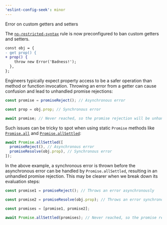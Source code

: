 ```yaml
---
'eslint-config-seek': minor
---
```


Error on custom getters and setters

The [`no-restricted-syntax`](https://eslint.org/docs/latest/rules/no-restricted-syntax) rule is now preconfigured to ban custom getters and setters.

```diff
const obj = {
- get prop() {
+ prop() {
    throw new Error('Badness!');
  },
};
```

Engineers typically expect property access to be a safer operation than method or function invocation. Throwing an error from a getter can cause confusion and lead to unhandled promise rejections:

```typescript
const promise = promiseReject(); // Asynchronous error

const prop = obj.prop; // Synchronous error

await promise; // Never reached, so the promise rejection will be unhandled
```

Such issues can be tricky to spot when using static `Promise` methods like [`Promise.all`](https://developer.mozilla.org/en-US/docs/Web/JavaScript/Reference/Global_Objects/Promise/all) and [`Promise.allSettled`](https://developer.mozilla.org/en-US/docs/Web/JavaScript/Reference/Global_Objects/Promise/allSettled):

```typescript
await Promise.allSettled([
  promiseReject(), // Asynchronous error
  promiseResolve(obj.prop), // Synchronous error
]);
```

In the above example, a synchronous error is thrown before the asynchronous error can be handled by `Promise.allSettled`, resulting in an unhandled promise rejection. This may be clearer when we break down its evaluation steps:

```typescript
const promise1 = promiseReject(); // Throws an error asynchronously

const promise2 = promiseResolve(obj.prop); // Throws an error synchronously

const promises = [promise1, promise2];

await Promise.allSettled(promises); // Never reached, so the promise rejection will be unhandled
```

